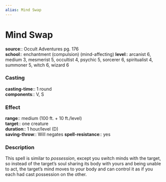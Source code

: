 ```yaml
---
alias: Mind Swap
---
```


# Mind Swap 

**source**:: Occult Adventures pg. 176  
**school**:: enchantment (compulsion) (mind-affecting)
**level**:: arcanist 6, medium 3, mesmerist 5, occultist 4, psychic 5, sorcerer 6, spiritualist 4, summoner 5, witch 6, wizard 6

### Casting 

**casting-time**:: 1 round  
**components**:: V, S

### Effect 

**range**:: medium (100 ft. + 10 ft./level)  
**target**:: one creature  
**duration**:: 1 hour/level (D)  
**saving-throw**:: Will negates
**spell-resistance**:: yes

### Description 

This spell is similar to *possession*, except you switch minds with the target, so instead of the target’s soul sharing its body with yours and being unable to act, the target’s mind moves to your body and can control it as if you each had cast possession on the other.

